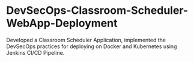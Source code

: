 # DevSecOps-Classroom-Scheduler-WebApp-Deployment
Developed a Classroom Scheduler Application, implemented the DevSecOps practices for deploying on Docker and Kubernetes using Jenkins CI/CD Pipeline.
